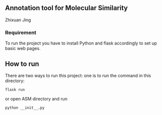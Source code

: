 ## Annotation tool for Molecular Similarity

Zhixuan Jing 

### Requirement

To run the project you have to install Python and flask accordingly to set up basic web pages.

## How to run

There are two ways to run this project: one is to run the command in this directory:

```
flask run
```

or open ASM directory and run

```
python __init__.py
```

